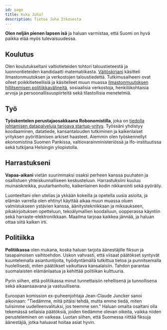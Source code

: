 ```yaml
---
id: page
title: Kuka Juha?
description: Tietoa Juha Itkosesta
---
```


**Olen neljän pienen lapsen isä** ja haluan varmistaa, että Suomi on hyvä paikka elää myös tulevaisuudessa.

## Koulutus

Olen koulutukseltani valtiotieteiden tohtori taloustieteestä ja luonnontieteiden kandidaatti matematiikasta. [Väitöskirjani](https://helda.helsinki.fi/bof/bitstream/handle/123456789/13666/E49.pdf?sequence=1&isAllowed=y) käsitteli ilmastonmuutoksen ja verkostojen taloustiedettä. Tutkimusaiheeni ovat olleet poikkitieteellisiä ja käsitelleet muun muassa [ilmastonmuutoksen hillitsemisen politiikkavälineitä](https://ilmastoraportti.juhaitkonen.fi), sosiaalisia verkostoja, henkilökohtaisia arvoja ja persoonallisuuspiirteitä sekä tilastollisia menetelmiä.

## Työ

**Työskentelen perustajaosakkaana Robonomistilla**, joka on [tiedolla johtamisen datapalveluja tarjoava startup-yritys](https://robonomist.com). Työssäni yhdistyy koodaaminen, datatiede, kansantalouden tutkiminen ja kaikenlaiset yrityksen pyörittämisen arkiset haasteet. Aiemmin olen työskennellyt ekonomistina Suomen Pankissa, valtiovarainministeriössä ja Ifo-instituutissa sekä tutkijana Helsingin yliopistolla.

## Harrastukseni

**Vapaa-aikani** vietän suurimmaksi osaksi perheen kanssa puuhaten ja osallistuen yhteiskunnalliseen keskusteluun. Harrastuksiini kuuluu muinaiskreikka, puutarhanhoito, kaikenlainen kodin nikkarointi sekä pyöräily.

Luonteeltani olen utelias ja ykkään kokeilla ja opetella uusia asioita, ja elämän varrella olen ehtinyt käyttää aikaa muun muassa oluen valmistukseen ystävien kanssa, äänitystekniikkaan ja miksaukseen, pikakirjoituksen opetteluun, tekoälymallien koodailuun, oopperassa käyntiin sekä harraste-elektroniikkaan. Maailma tarjoaa kaikkea jännää, ja haluan ottaa siitä kaiken irti.

## Politiikka

**Politiikassa** olen mukana, koska haluan tarjota äänestäjille fiksun ja tasapainoisen vaihtoehdon. Uskon vahvasti, että viisaat päätökset syntyvät kuuntelemalla asiantuntijoita, hyödyntämällä tutkittua tietoa ja punnitsemalla huolellisesti, miten päätökset vaikuttava kansalaisiin. Tahdon parantaa suomalaisten elämänlaatua ja kehittää politiikan kulttuuria.

Pyrin siihen, että politiikassa minut tunnettaisiin rehellisenä ja tunnollisena sekä aikaansaavana ja vastuullisena.

Euroopan komission ex-puheenjohtaja Jean-Claude Juncker sanoi aikoinaan: "Tiedämme, mitä pitäisi tehdä, mutta emme tiedä, miten tulisimme uudelleenvalituksi, jos teemme sen." Haluan omalta osaltani olla tekemässä sellaisia päätöksiä, joiden tiedämme olevan oikeita, vaikka niiden perusteleminen on vaikeaa. Luotan siihen, että Suomessa riittää fiksuja äänestäjiä, jotka haluavat hoitaa asiat hyvin.
